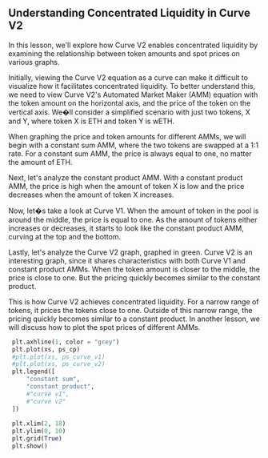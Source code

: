 ## Understanding Concentrated Liquidity in Curve V2

In this lesson, we'll explore how Curve V2 enables concentrated liquidity by examining the relationship between token amounts and spot prices on various graphs.

Initially, viewing the Curve V2 equation as a curve can make it difficult to visualize how it facilitates concentrated liquidity. To better understand this, we need to view Curve V2's Automated Market Maker (AMM) equation with the token amount on the horizontal axis, and the price of the token on the vertical axis. We�ll consider a simplified scenario with just two tokens, X and Y, where token X is ETH and token Y is wETH.

When graphing the price and token amounts for different AMMs, we will begin with a constant sum AMM, where the two tokens are swapped at a 1:1 rate. For a constant sum AMM, the price is always equal to one, no matter the amount of ETH.

Next, let's analyze the constant product AMM. With a constant product AMM, the price is high when the amount of token X is low and the price decreases when the amount of token X increases.

Now, let�s take a look at Curve V1. When the amount of token in the pool is around the middle, the price is equal to one. As the amount of tokens either increases or decreases, it starts to look like the constant product AMM, curving at the top and the bottom.

Lastly, let's analyze the Curve V2 graph, graphed in green. Curve V2 is an interesting graph, since it shares characteristics with both Curve V1 and constant product AMMs. When the token amount is closer to the middle, the price is close to one.  But the pricing quickly becomes similar to the constant product. 

This is how Curve V2 achieves concentrated liquidity. For a narrow range of tokens, it prices the tokens close to one. Outside of this narrow range, the pricing quickly becomes similar to a constant product. In another lesson, we will discuss how to plot the spot prices of different AMMs.

```python
 plt.axhline(1, color = "grey")
 plt.plot(xs, ps_cp)
 #plt.plot(xs, ps_curve_v1)
 #plt.plot(xs, ps_curve_v2)
 plt.legend([
     "constant sum",
     "constant product",
     #"curve v1",
     #"curve v2"
 ])
 
 plt.xlim(2, 18)
 plt.ylim(0, 10)
 plt.grid(True)
 plt.show()
```